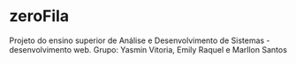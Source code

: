# zeroFila
Projeto do ensino superior de Análise e Desenvolvimento de Sistemas - desenvolvimento web. Grupo: Yasmin Vitoria, Emily Raquel e Marllon Santos
